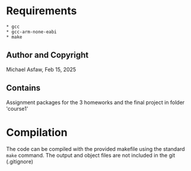 # Requirements

    * gcc
    * gcc-arm-none-eabi
    * make

## Author and Copyright

Michael Asfaw, 
Feb 15, 2025

## Contains

Assignment packages for the 3 homeworks and the final project in folder 'course1'


# Compilation

The code can be compiled with the provided makefile using the standard `make`
command. The output and object files are not included in the git (.gitignore)